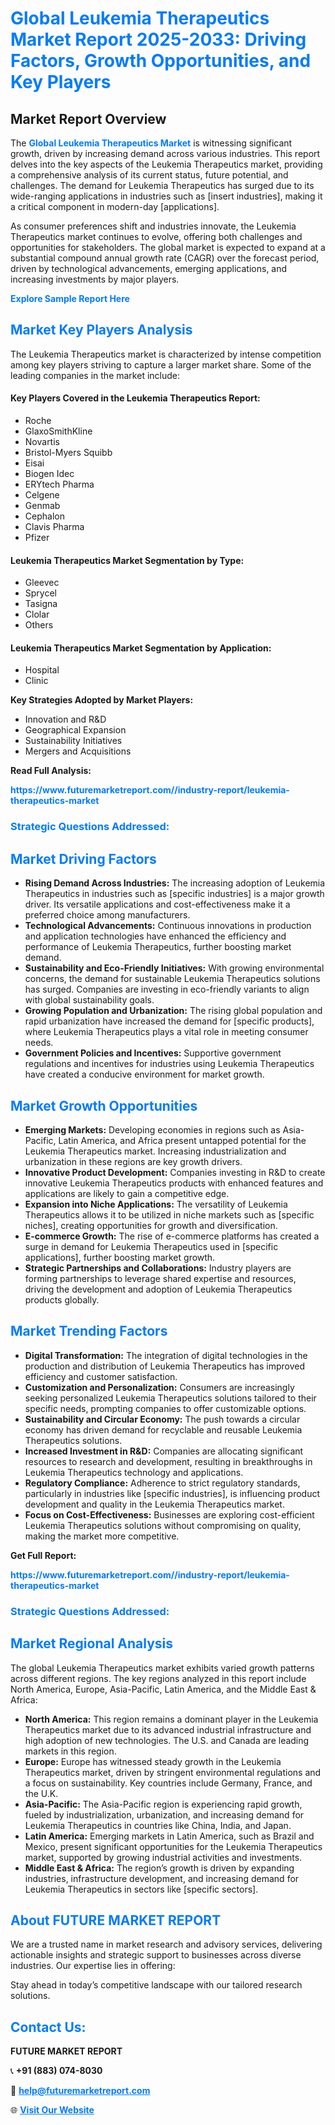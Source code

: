 <h1 style="color: #007BFF;">Global Leukemia Therapeutics Market Report 2025-2033: Driving Factors, Growth Opportunities, and Key Players</h1>

<section id="overview">
<h2>Market Report Overview</h2>
<p>The <a href="https://www.futuremarketreport.com//industry-report/leukemia-therapeutics-market" style="color: #007BFF; text-decoration: none;"><strong>Global Leukemia Therapeutics Market</strong></a> is witnessing significant growth, driven by increasing demand across various industries. This report delves into the key aspects of the Leukemia Therapeutics market, providing a comprehensive analysis of its current status, future potential, and challenges. The demand for Leukemia Therapeutics has surged due to its wide-ranging applications in industries such as [insert industries], making it a critical component in modern-day [applications].</p>
<p>As consumer preferences shift and industries innovate, the Leukemia Therapeutics market continues to evolve, offering both challenges and opportunities for stakeholders. The global market is expected to expand at a substantial compound annual growth rate (CAGR) over the forecast period, driven by technological advancements, emerging applications, and increasing investments by major players.</p>
</section>

<section id="overview">
<p><a href="https://www.futuremarketreport.com//request-sample/reportId=55830" style="color: #007BFF; text-decoration: none;"><strong>Explore Sample Report Here</strong></a></p>
</section>

<section id="key-players">
<h2 style="color: #007BFF;">Market Key Players Analysis</h2>
<p>The Leukemia Therapeutics market is characterized by intense competition among key players striving to capture a larger market share. Some of the leading companies in the market include:</p>
<h4>Key Players Covered in the Leukemia Therapeutics Report:</h4>
<ul><li>Roche</li><li>GlaxoSmithKline</li><li>Novartis</li><li>Bristol-Myers Squibb</li><li>Eisai</li><li>Biogen Idec</li><li>ERYtech Pharma</li><li>Celgene</li><li>Genmab</li><li>Cephalon</li><li>Clavis Pharma</li><li>Pfizer</li></ul>
<h4>Leukemia Therapeutics Market Segmentation by Type:</h4>
<ul><li>Gleevec</li><li>Sprycel</li><li>Tasigna</li><li>Clolar</li><li>Others</li></ul>

<h4>Leukemia Therapeutics Market Segmentation by Application:</h4>
<ul><li>Hospital</li><li>Clinic</li></ul>
<p><strong>Key Strategies Adopted by Market Players:</strong></p>
<ul>
<li>Innovation and R&D</li>
<li>Geographical Expansion</li>
<li>Sustainability Initiatives</li>
<li>Mergers and Acquisitions</li>
</ul>
</section>

<section>
<p><strong>Read Full Analysis: </strong></p><a href="https://www.futuremarketreport.com//industry-report/leukemia-therapeutics-market" style="color: #007BFF; text-decoration: none;"><strong>https://www.futuremarketreport.com//industry-report/leukemia-therapeutics-market</strong></a>
<h3 style="color: #007BFF;">Strategic Questions Addressed:</h3>
</section>

<section id="driving-factors">
<h2 style="color: #007BFF;">Market Driving Factors</h2>
<ul>
<li><strong>Rising Demand Across Industries:</strong> The increasing adoption of Leukemia Therapeutics in industries such as [specific industries] is a major growth driver. Its versatile applications and cost-effectiveness make it a preferred choice among manufacturers.</li>
<li><strong>Technological Advancements:</strong> Continuous innovations in production and application technologies have enhanced the efficiency and performance of Leukemia Therapeutics, further boosting market demand.</li>
<li><strong>Sustainability and Eco-Friendly Initiatives:</strong> With growing environmental concerns, the demand for sustainable Leukemia Therapeutics solutions has surged. Companies are investing in eco-friendly variants to align with global sustainability goals.</li>
<li><strong>Growing Population and Urbanization:</strong> The rising global population and rapid urbanization have increased the demand for [specific products], where Leukemia Therapeutics plays a vital role in meeting consumer needs.</li>
<li><strong>Government Policies and Incentives:</strong> Supportive government regulations and incentives for industries using Leukemia Therapeutics have created a conducive environment for market growth.</li>
</ul>
</section>

<section id="growth-opportunities">
<h2 style="color: #007BFF;">Market Growth Opportunities</h2>
<ul>
<li><strong>Emerging Markets:</strong> Developing economies in regions such as Asia-Pacific, Latin America, and Africa present untapped potential for the Leukemia Therapeutics market. Increasing industrialization and urbanization in these regions are key growth drivers.</li>
<li><strong>Innovative Product Development:</strong> Companies investing in R&D to create innovative Leukemia Therapeutics products with enhanced features and applications are likely to gain a competitive edge.</li>
<li><strong>Expansion into Niche Applications:</strong> The versatility of Leukemia Therapeutics allows it to be utilized in niche markets such as [specific niches], creating opportunities for growth and diversification.</li>
<li><strong>E-commerce Growth:</strong> The rise of e-commerce platforms has created a surge in demand for Leukemia Therapeutics used in [specific applications], further boosting market growth.</li>
<li><strong>Strategic Partnerships and Collaborations:</strong> Industry players are forming partnerships to leverage shared expertise and resources, driving the development and adoption of Leukemia Therapeutics products globally.</li>
</ul>
</section>

<section id="trending-factors">
<h2 style="color: #007BFF;">Market Trending Factors</h2>
<ul>
<li><strong>Digital Transformation:</strong> The integration of digital technologies in the production and distribution of Leukemia Therapeutics has improved efficiency and customer satisfaction.</li>
<li><strong>Customization and Personalization:</strong> Consumers are increasingly seeking personalized Leukemia Therapeutics solutions tailored to their specific needs, prompting companies to offer customizable options.</li>
<li><strong>Sustainability and Circular Economy:</strong> The push towards a circular economy has driven demand for recyclable and reusable Leukemia Therapeutics solutions.</li>
<li><strong>Increased Investment in R&D:</strong> Companies are allocating significant resources to research and development, resulting in breakthroughs in Leukemia Therapeutics technology and applications.</li>
<li><strong>Regulatory Compliance:</strong> Adherence to strict regulatory standards, particularly in industries like [specific industries], is influencing product development and quality in the Leukemia Therapeutics market.</li>
<li><strong>Focus on Cost-Effectiveness:</strong> Businesses are exploring cost-efficient Leukemia Therapeutics solutions without compromising on quality, making the market more competitive.</li>
</ul>
</section>

<section>
<p><strong>Get Full Report: </strong></p><a href="https://www.futuremarketreport.com//industry-report/leukemia-therapeutics-market" style="color: #007BFF; text-decoration: none;"><strong>https://www.futuremarketreport.com//industry-report/leukemia-therapeutics-market</strong></a>
<h3 style="color: #007BFF;">Strategic Questions Addressed:</h3>
</section>


<section id="regional-analysis">
<h2 style="color: #007BFF;">Market Regional Analysis</h2>
<p>The global Leukemia Therapeutics market exhibits varied growth patterns across different regions. The key regions analyzed in this report include North America, Europe, Asia-Pacific, Latin America, and the Middle East & Africa:</p>
<ul>
<li><strong>North America:</strong> This region remains a dominant player in the Leukemia Therapeutics market due to its advanced industrial infrastructure and high adoption of new technologies. The U.S. and Canada are leading markets in this region.</li>
<li><strong>Europe:</strong> Europe has witnessed steady growth in the Leukemia Therapeutics market, driven by stringent environmental regulations and a focus on sustainability. Key countries include Germany, France, and the U.K.</li>
<li><strong>Asia-Pacific:</strong> The Asia-Pacific region is experiencing rapid growth, fueled by industrialization, urbanization, and increasing demand for Leukemia Therapeutics in countries like China, India, and Japan.</li>
<li><strong>Latin America:</strong> Emerging markets in Latin America, such as Brazil and Mexico, present significant opportunities for the Leukemia Therapeutics market, supported by growing industrial activities and investments.</li>
<li><strong>Middle East & Africa:</strong> The region’s growth is driven by expanding industries, infrastructure development, and increasing demand for Leukemia Therapeutics in sectors like [specific sectors].</li>
</ul>
</section>

<footer>
<h2 style="color: #007BFF;">About FUTURE MARKET REPORT</h2>
<p>We are a trusted name in market research and advisory services, delivering actionable insights and strategic support to businesses across diverse industries. Our expertise lies in offering:</p>

<p>Stay ahead in today’s competitive landscape with our tailored research solutions.</p>

<h2 style="color: #007BFF;">Contact Us:</h2>
<p><strong>FUTURE MARKET REPORT</strong></p>
<p>📞 <strong>+91 (883) 074-8030</strong></p>
<p>📧 <strong><a href="mailto:help@futuremarketreport.com" style="color: #007BFF;">help@futuremarketreport.com</a></strong></p>
<p>🌐 <strong><a href="https://www.futuremarketreport.com/" style="color: #007BFF;">Visit Our Website</a></strong></p>
</footer>
